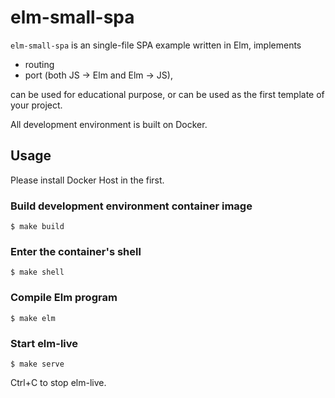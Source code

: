 # elm-small-spa
`elm-small-spa` is an single-file SPA example written in Elm, implements

* routing
* port (both JS -> Elm and Elm -> JS),

can be used for educational purpose, or can be used as the first template of your project.

All development environment is built on Docker.

## Usage
Please install Docker Host in the first.

### Build development environment container image

```
$ make build
```

### Enter the container's shell

```
$ make shell
```

### Compile Elm program

```
$ make elm
```

### Start elm-live

```
$ make serve
```

Ctrl+C to stop elm-live.
